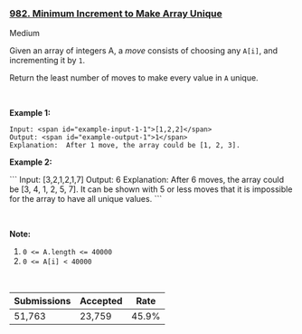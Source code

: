 ### [982. Minimum Increment to Make Array Unique](https://leetcode.com/problems/minimum-increment-to-make-array-unique/)

Medium

Given an array of integers A, a _move_ consists of choosing any `` A[i] ``, and incrementing it by `` 1 ``.

Return the least number of moves to make every value in `` A `` unique.

 

__Example 1:__

```
Input: <span id="example-input-1-1">[1,2,2]</span>
Output: <span id="example-output-1">1</span>
Explanation:  After 1 move, the array could be [1, 2, 3].
```

<div>
<p><strong>Example 2:</strong></p>
```
Input: <span id="example-input-2-1">[3,2,1,2,1,7]</span>
Output: <span id="example-output-2">6</span>
Explanation:  After 6 moves, the array could be [3, 4, 1, 2, 5, 7].
It can be shown with 5 or less moves that it is impossible for the array to have all unique values.
```
<p> </p>
</div>

__Note:__

1.   `` 0 <= A.length <= 40000 ``
2.   `` 0 <= A[i] < 40000 ``

<div>
<div> </div>
</div>

| Submissions    | Accepted     | Rate   |
| -------------- | ------------ | ------ |
| 51,763 | 23,759 | 45.9% |